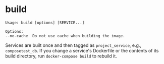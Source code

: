 <!--[metadata]>
+++
title = "build"
description = "build"
keywords = ["fig, composition, compose, docker, orchestration, cli,  build"]
[menu.main]
identifier="build.compose"
parent = "smn_compose_cli"
+++
<![end-metadata]-->

# build

```
Usage: build [options] [SERVICE...]

Options:
--no-cache  Do not use cache when building the image.
```

Services are built once and then tagged as `project_service`, e.g.,
`composetest_db`. If you change a service's Dockerfile or the contents of its
build directory, run `docker-compose build` to rebuild it.

